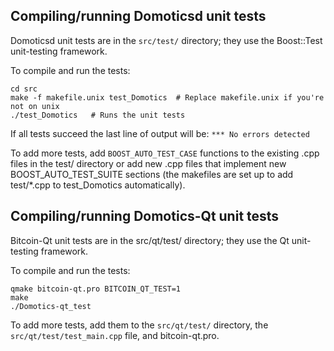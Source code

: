 Compiling/running Domoticsd unit tests
------------------------------------

Domoticsd unit tests are in the `src/test/` directory; they
use the Boost::Test unit-testing framework.

To compile and run the tests:

	cd src
	make -f makefile.unix test_Domotics  # Replace makefile.unix if you're not on unix
	./test_Domotics   # Runs the unit tests

If all tests succeed the last line of output will be:
`*** No errors detected`

To add more tests, add `BOOST_AUTO_TEST_CASE` functions to the existing
.cpp files in the test/ directory or add new .cpp files that
implement new BOOST_AUTO_TEST_SUITE sections (the makefiles are
set up to add test/*.cpp to test_Domotics automatically).


Compiling/running Domotics-Qt unit tests
---------------------------------------

Bitcoin-Qt unit tests are in the src/qt/test/ directory; they
use the Qt unit-testing framework.

To compile and run the tests:

	qmake bitcoin-qt.pro BITCOIN_QT_TEST=1
	make
	./Domotics-qt_test

To add more tests, add them to the `src/qt/test/` directory,
the `src/qt/test/test_main.cpp` file, and bitcoin-qt.pro.
